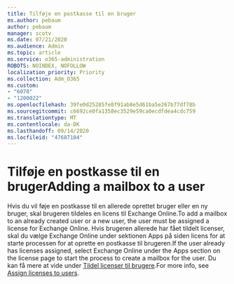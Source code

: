 ```yaml
---
title: Tilføje en postkasse til en bruger
ms.author: pebaum
author: pebaum
manager: scotv
ms.date: 07/21/2020
ms.audience: Admin
ms.topic: article
ms.service: o365-administration
ROBOTS: NOINDEX, NOFOLLOW
localization_priority: Priority
ms.collection: Adm_O365
ms.custom:
- "6070"
- "1200022"
ms.openlocfilehash: 39fe0d25285fe0f91ab8e5d61ba5e267b77df78b
ms.sourcegitcommit: c6692ce0fa1358ec3529e59ca0ecdfdea4cdc759
ms.translationtype: MT
ms.contentlocale: da-DK
ms.lasthandoff: 09/14/2020
ms.locfileid: "47687104"
---
```

# <a name="adding-a-mailbox-to-a-user"></a><span data-ttu-id="b6d65-102">Tilføje en postkasse til en bruger</span><span class="sxs-lookup"><span data-stu-id="b6d65-102">Adding a mailbox to a user</span></span>

<span data-ttu-id="b6d65-103">Hvis du vil føje en postkasse til en allerede oprettet bruger eller en ny bruger, skal brugeren tildeles en licens til Exchange Online.</span><span class="sxs-lookup"><span data-stu-id="b6d65-103">To add a mailbox to an already created user or a new user, the user must be assigned a license for Exchange Online.</span></span> <span data-ttu-id="b6d65-104">Hvis brugeren allerede har fået tildelt licenser, skal du vælge Exchange Online under sektionen Apps på siden licens for at starte processen for at oprette en postkasse til brugeren.</span><span class="sxs-lookup"><span data-stu-id="b6d65-104">If the user already has licenses assigned, select Exchange Online under the Apps section on the license page to start the process to create a mailbox for the user.</span></span> <span data-ttu-id="b6d65-105">Du kan få mere at vide under [Tildel licenser til brugere](https://docs.microsoft.com/microsoft-365/admin/manage/assign-licenses-to-users).</span><span class="sxs-lookup"><span data-stu-id="b6d65-105">For more info, see [Assign licenses to users](https://docs.microsoft.com/microsoft-365/admin/manage/assign-licenses-to-users).</span></span>